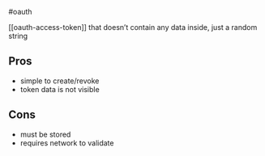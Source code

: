 #oauth 

[[oauth-access-token]] that doesn’t contain any data inside, just a random string

## Pros
-   simple to create/revoke
-   token data is not visible

## Cons
-   must be stored
-   requires network to validate